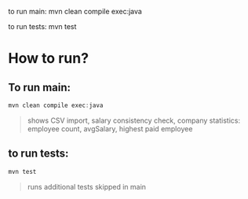 to run main:
mvn clean compile exec:java

to run tests:
mvn test

# How to run?
## To run main:
```java
mvn clean compile exec:java
```
> shows CSV import, salary consistency check, company statistics: employee count, avgSalary, highest paid employee


## to run tests:
```java
mvn test
```
> runs additional tests skipped in main



